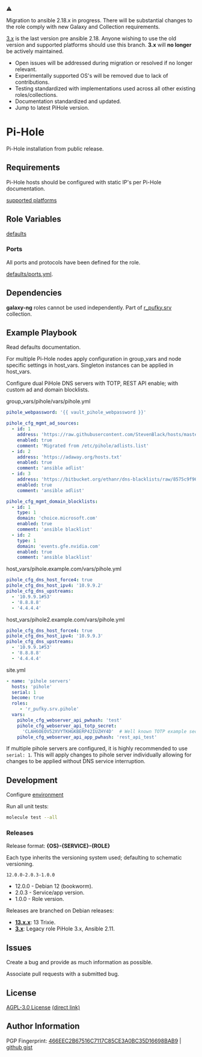 :warning:

Migration to ansible 2.18.x in progress. There will be substantial changes to
the role comply with new Galaxy and Collection requirements.

[3.x](https://github.com/r-pufky/ansible_pihole/tree/3.x) is the last version
pre ansible 2.18. Anyone wishing to use the old version and supported platforms
should use this branch. **3.x** will **no longer** be actively maintained.

* Open issues will be addressed during migration or resolved if no longer
  relevant.
* Experimentally supported OS's will be removed due to lack of contributions.
* Testing standardized with implementations used across all other existing
  roles/collections.
* Documentation standardized and updated.
* Jump to latest PiHole version.

# Pi-Hole
Pi-Hole installation from public release.

## Requirements
Pi-Hole hosts should be configured with static IP's per Pi-Hole documentation.

[supported platforms](https://github.com/r-pufky/ansible_pihole/blob/main/meta/main.yml)

## Role Variables
[defaults](https://github.com/r-pufky/ansible_pihole/tree/main/defaults/main)

### Ports
All ports and protocols have been defined for the role.

[defaults/ports.yml](https://github.com/r-pufky/ansible_pihole/blob/main/defaults/main/ports.yml).

## Dependencies
**galaxy-ng** roles cannot be used independently. Part of
[r_pufky.srv](https://github.com/r-pufky/ansible_collection_srv) collection.

## Example Playbook
Read defaults documentation.

For multiple Pi-Hole nodes apply configuration in group_vars and node specific
settings in host_vars. Singleton instances can be applied in host_vars.

Configure dual PiHole DNS servers with TOTP, REST API enable; with custom ad
and domain blocklists.

group_vars/pihole/vars/pihole.yml
``` yaml
pihole_webpassword: '{{ vault_pihole_webpassword }}'

pihole_cfg_mgmt_ad_sources:
  - id: 1
    address: 'https://raw.githubusercontent.com/StevenBlack/hosts/master/hosts'
    enabled: true
    comment: 'Migrated from /etc/pihole/adlists.list'
  - id: 2
    address: 'https://adaway.org/hosts.txt'
    enabled: true
    comment: 'ansible adlist'
  - id: 3
    address: 'https://bitbucket.org/ethanr/dns-blacklists/raw/8575c9f96e5b4a1308f2f12394abd86d0927a4a0/bad_lists/Mandiant_APT1_Report_Appendix_D.txt'
    enabled: true
    comment: 'ansible adlist'

pihole_cfg_mgmt_domain_blocklists:
  - id: 1
    type: 1
    domain: 'choice.microsoft.com'
    enabled: true
    comment: 'ansible blacklist'
  - id: 2
    type: 1
    domain: 'events.gfe.nvidia.com'
    enabled: true
    comment: 'ansible blacklist'
```

host_vars/pihole.example.com/vars/pihole.yml
``` yaml
pihole_cfg_dns_host_force4: true
pihole_cfg_dns_host_ipv4: '10.9.9.2'
pihole_cfg_dns_upstreams:
  - '10.9.9.1#53'
  - '8.8.8.8'
  - '4.4.4.4'
```

host_vars/pihole2.example.com/vars/pihole.yml
``` yaml
pihole_cfg_dns_host_force4: true
pihole_cfg_dns_host_ipv4: '10.9.9.3'
pihole_cfg_dns_upstreams:
  - '10.9.9.1#53'
  - '8.8.8.8'
  - '4.4.4.4'
```

site.yml
``` yaml
- name: 'pihole servers'
  hosts: 'pihole'
  serial: 1
  become: true
  roles:
     - 'r_pufky.srv.pihole'
  vars:
    pihole_cfg_webserver_api_pwhash: 'test'
    pihole_cfg_webserver_api_totp_secret:
      'CLAH6OEOV52XVYTKHGKBERP42IUZHY4D'  # Well known TOTP example secret.
    pihole_cfg_webserver_api_app_pwhash: 'rest_api_test'
```
If multiple pihole servers are configured, it is highly recommended to use
`serial: 1`. This will apply changes to pihole server individually allowing for
changes to be applied without DNS service interruption.

## Development
Configure [environment](https://github.com/r-pufky/ansible_collection_srv/blob/main/docs/dev/environment/README.md)

Run all unit tests:
``` bash
molecule test --all
```

### Releases
Release format: **{OS}-{SERVICE}-{ROLE}**

Each type inherits the versioning system used; defaulting to schematic
versioning.

`12.0.0-2.0.3-1.0.0`

* 12.0.0 - Debian 12 (bookworm).
* 2.0.3 - Service/app version.
* 1.0.0 - Role version.

Releases are branched on Debian releases:

* **[13.x.x](https://github.com/r-pufky/ansible_pihole)**: 13 Trixie.
* **[3.x](https://github.com/r-pufky/ansible_pihole/tree/3.x)**: Legacy role
  PiHole 3.x, Ansible 2.11.

## Issues
Create a bug and provide as much information as possible.

Associate pull requests with a submitted bug.

## License
[AGPL-3.0 License](https://www.tldrlegal.com/license/gnu-affero-general-public-license-v3-agpl-3-0)
 [(direct link)](https://github.com/r-pufky/ansible_deluge/blob/main/LICENSE)

## Author Information
PGP Fingerprint: [466EEC2B67516C7117C85CE3A0BC35D16698BAB9](https://keys.openpgp.org/vks/v1/by-fingerprint/466EEC2B67516C7117C85CE3A0BC35D16698BAB9)
| [github gist](https://gist.github.com/r-pufky/a8df36977c55b5bb20829267c4c49d22)
